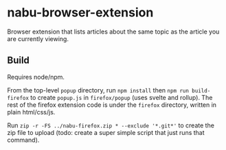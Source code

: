 # nabu-browser-extension
Browser extension that lists articles about the same topic as the article you are currently viewing.

## Build

Requires node/npm.

From the top-level `popup` directory, run `npm install` then `npm run build-firefox` to create `popup.js` in `firefox/popup` (uses svelte and rollup). The rest of the firefox extension code is under the `firefox` directory, written in plain html/css/js.

Run `zip -r -FS ../nabu-firefox.zip * --exclude '*.git*'` to create the zip file to upload (todo: create a super simple script that just runs that command).